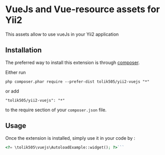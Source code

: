 VueJs and Vue-resource assets for Yii2
======================================
This assets allow to use vueJs in your Yii2 application

Installation
------------

The preferred way to install this extension is through [composer](http://getcomposer.org/download/).

Either run

```
php composer.phar require --prefer-dist tolik505/yii2-vuejs "*"
```

or add

```
"tolik505/yii2-vuejs": "*"
```

to the require section of your `composer.json` file.


Usage
-----

Once the extension is installed, simply use it in your code by  :

```php
<?= \tolik505\vuejs\AutoloadExample::widget(); ?>```